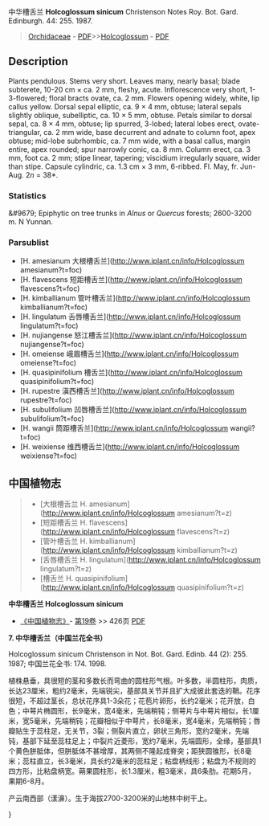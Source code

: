 中华槽舌兰 **Holcoglossum sinicum** Christenson Notes Roy. Bot. Gard. Edinburgh. 44: 255. 1987.

> [Orchidaceae](http://www.iplant.cn/info/Orchidaceae?t=foc) - [PDF](http://www.iplant.cn/foc/pdf/Orchidaceae.pdf)>>[Holcoglossum](http://www.iplant.cn/info/Holcoglossum?t=foc) - [PDF](http://www.iplant.cn/foc/pdf/Holcoglossum.pdf)

## Description

Plants pendulous. Stems very short. Leaves many, nearly basal; blade subterete, 10-20 cm × ca. 2 mm, fleshy, acute. Inflorescence very short, 1-3-flowered; floral bracts ovate, ca. 2 mm. Flowers opening widely, white, lip callus yellow. Dorsal sepal elliptic, ca. 9 × 4 mm, obtuse; lateral sepals slightly oblique, subelliptic, ca. 10 × 5 mm, obtuse. Petals similar to dorsal sepal, ca. 8 × 4 mm, obtuse; lip spurred, 3-lobed; lateral lobes erect, ovate-triangular, ca. 2 mm wide, base decurrent and adnate to column foot, apex obtuse; mid-lobe subrhombic, ca. 7 mm wide, with a basal callus, margin entire, apex rounded; spur narrowly conic, ca. 8 mm. Column erect, ca. 3 mm, foot ca. 2 mm; stipe linear, tapering; viscidium irregularly square, wider than stipe. Capsule cylindric, ca. 1.3 cm × 3 mm, 6-ribbed. Fl. May, fr. Jun-Aug. 2*n* = 38*.

### Statistics
&amp;#9679; Epiphytic on tree trunks in *Alnus* or *Quercus* forests; 2600-3200 m. N Yunnan.



### Parsublist

* [H.  amesianum  大根槽舌兰](http://www.iplant.cn/info/Holcoglossum amesianum?t=foc)
* [H.  flavescens  短距槽舌兰](http://www.iplant.cn/info/Holcoglossum flavescens?t=foc)
* [H.  kimballianum  管叶槽舌兰](http://www.iplant.cn/info/Holcoglossum kimballianum?t=foc)
* [H.  lingulatum  舌唇槽舌兰](http://www.iplant.cn/info/Holcoglossum lingulatum?t=foc)
* [H.  nujiangense  怒江槽舌兰](http://www.iplant.cn/info/Holcoglossum nujiangense?t=foc)
* [H.  omeiense  峨眉槽舌兰](http://www.iplant.cn/info/Holcoglossum omeiense?t=foc)
* [H.  quasipinifolium  槽舌兰](http://www.iplant.cn/info/Holcoglossum quasipinifolium?t=foc)
* [H.  rupestre  滇西槽舌兰](http://www.iplant.cn/info/Holcoglossum rupestre?t=foc)
* [H.  subulifolium  凹唇槽舌兰](http://www.iplant.cn/info/Holcoglossum subulifolium?t=foc)
* [H.  wangii  筒距槽舌兰](http://www.iplant.cn/info/Holcoglossum wangii?t=foc)
* [H.  weixiense  维西槽舌兰](http://www.iplant.cn/info/Holcoglossum weixiense?t=foc)


## 中国植物志

> * [大根槽舌兰  H.  amesianum](http://www.iplant.cn/info/Holcoglossum amesianum?t=z)
> * [短距槽舌兰  H.  flavescens](http://www.iplant.cn/info/Holcoglossum flavescens?t=z)
> * [管叶槽舌兰  H.  kimballianum](http://www.iplant.cn/info/Holcoglossum kimballianum?t=z)
> * [舌唇槽舌兰  H.  lingulatum](http://www.iplant.cn/info/Holcoglossum lingulatum?t=z)
> * [槽舌兰  H.  quasipinifolium](http://www.iplant.cn/info/Holcoglossum quasipinifolium?t=z)


**中华槽舌兰 Holcoglossum sinicum**

* [《中国植物志》](http://www.iplant.cn/frps)- [第19卷](http://www.iplant.cn/frps/vol/19) >> 426页 [PDF](http://www.iplant.cn/frps/pdf/19/426.pdf)


**7. 中华槽舌兰（中国兰花全书）**

Holcoglossum sinicum Christenson in Not. Bot. Gard. Edinb. 44 (2): 255. 1987; 中国兰花全书: 174. 1998.

植株悬垂，具很短的茎和多数长而弯曲的圆柱形气根。叶多数，半圆柱形，肉质，长达23厘米，粗约2毫米，先端锐尖，基部具关节并且扩大成彼此套迭的鞘。花序很短，不超过茎长，总状花序具1-3朵花；花苞片卵形，长约2毫米；花开放，白色；中萼片椭圆形，长9毫米，宽4毫米，先端稍钝；侧萼片与中萼片相似，长1厘米，宽5毫米，先端稍钝；花瓣相似于中萼片，长8毫米，宽4毫米，先端稍钝；唇瓣贴生于蕊柱足，无关节，3裂；侧裂片直立，卵状三角形，宽约2毫米，先端钝，基部下延至蕊柱足上；中裂片近菱形，宽约7毫米，先端圆形，全缘，基部具1个黄色胼胝体，但胼胝体不甚增厚，其两侧不隆起成脊突；距狭圆锥形，长8毫米；蕊柱直立，长3毫米，具长约2毫米的蕊柱足；粘盘柄线形；粘盘为不规则的四方形，比粘盘柄宽。蒴果圆柱形，长1.3厘米，粗3毫米，具6条肋。花期5月，果期6-8月。

产云南西部（漾濞）。生于海拔2700-3200米的山地林中树干上。



}